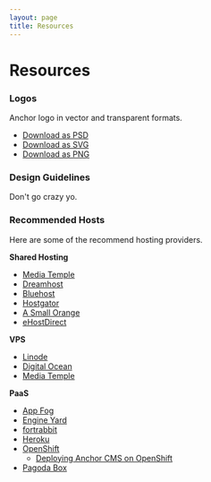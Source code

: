 ```yaml
---
layout: page
title: Resources
---
```


# Resources

### Logos

Anchor logo in vector and transparent formats.

- [Download as PSD](http://cl.ly/EZDq)
- [Download as SVG](/images/resources/anchor-logo.svg)
- [Download as PNG](/images/resources/anchor-logo.png)

### Design Guidelines

Don't go crazy yo.

### Recommended Hosts

Here are some of the recommend hosting providers.

**Shared Hosting**

*   [Media Temple](http://mediatemple.net/webhosting/gs/)
*   [Dreamhost](http://dreamhost.com/)
*   [Bluehost](http://bluehost.com/)
*   [Hostgator](http://hostgator.com/)
*   [A Small Orange](http://asmallorange.com/)
*   [eHostDirect](http://ehostdirect.com/)

**VPS**

*   [Linode](http://linode.com/)
*   [Digital Ocean](https://www.digitalocean.com/)
*   [Media Temple](http://mediatemple.net/webhosting/ve/)

**PaaS**

*   [App Fog](http://appfog.com/)
*   [Engine Yard](http://engineyard.com/)
*   [fortrabbit](https://www.fortrabbit.com)
*   [Heroku](https://heroku.com)
*   [OpenShift](http://openshift.com/)
    *   [Deploying Anchor CMS on OpenShift](http://www.mseri.me/deploying-anchor-cms-on-openshift/)
*   [Pagoda Box](http://pagodabox.io/)
